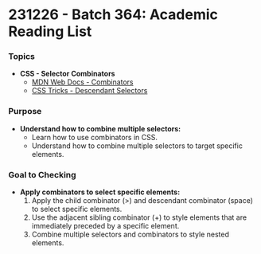 # 231226 - Batch 364:  Academic Reading List 


### **Topics**

- **CSS - Selector Combinators**
  - [MDN Web Docs - Combinators](https://developer.mozilla.org/en-US/docs/Learn/CSS/Building_blocks/Selectors/Combinators)
  - [CSS Tricks - Descendant Selectors](https://css-tricks.com/child-and-sibling-selectors/)


### **Purpose**

- **Understand how to combine multiple selectors:**
  - Learn how to use combinators in CSS.
  - Understand how to combine multiple selectors to target specific elements.



### **Goal to Checking**

- **Apply combinators to select specific elements:**
  1. Apply the child combinator (>) and descendant combinator (space) to select specific elements.
  2. Use the adjacent sibling combinator (+) to style elements that are immediately preceded by a specific element.
  3. Combine multiple selectors and combinators to style nested elements.
